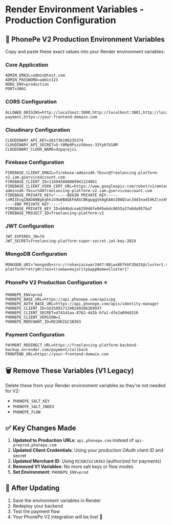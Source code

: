 # Render Environment Variables - Production Configuration

## 🔧 **PhonePe V2 Production Environment Variables**

Copy and paste these exact values into your Render environment variables:

### **Core Application**
```
ADMIN_EMAIL=admin@test.com
ADMIN_PASSWORD=admin123
NODE_ENV=production
PORT=3001
```

### **CORS Configuration**
```
ALLOWED_ORIGINS=http://localhost:3000,http://localhost:3001,http://localhost:3002,http://localhost:3000/debug-payment,https://your-frontend-domain.com
```

### **Cloudinary Configuration**
```
CLOUDINARY_API_KEY=261736196235374
CLOUDINARY_API_SECRET=O-t8Mp0PszzS0oos-33Yy6fU1AM
CLOUDINARY_CLOUD_NAME=dzpqrejsi
```

### **Firebase Configuration**
```
FIREBASE_CLIENT_EMAIL=firebase-adminsdk-fbsvc@freelancing-platform-v2.iam.gserviceaccount.com
FIREBASE_CLIENT_ID=116945888069941124061
FIREBASE_CLIENT_X509_CERT_URL=https://www.googleapis.com/robot/v1/metadata/x509/firebase-adminsdk-fbsvc%40freelancing-platform-v2.iam.gserviceaccount.com
FIREBASE_PRIVATE_KEY="-----BEGIN PRIVATE KEY-----\nMIIEvgIBADANBgkqhkiG9w0BAQEFAASCBKgwggSkAgEAAoIBAQCwc34d3nadI4KZ\nskMb3dv9cYI5vy7V5ot+lIPXGR2ZU6ahC8oROtcCuONfA7CVaoWnwfHNHPqiwdZd\nhO25c8rgU508yp9NS+Nfc7s50Gp0P6Hmg/vxDusBmV8cuQYNq80mmuwX0cXqkwqV\nAO2dnT7Gwf6o+3zoahiuPrgQ80dVnL1H7+5qWmAwICUoizhnO2E2Qx7dHcYAkY5Q\nzHZOtZe2oA/WGFgK8vL0V9aKfsWPro7Q3CjGoMMIGFBNL93tffqJ3awilq+Zb86f\nw7XPEShX4NmOCYzcolwt4iYEiF8VQAFae8jkNklc0EmUnL+VcW8Bk84dUIfVwEQ+\nQ8xarH3HAgMBAAECggEAKXulgUEtUqkoCZlCtLj2gMGgU5IyYSBX2DTzP+0MK+Fi\nMcdzRJS4OtAbyFk2ORJ3hKaQgd/Xvs7iZk8bknd6ET4nH8UlKYd3V5f+QsvQUy8o\nkWijIRuYPWKA3WBUX39t9i8C5WCwboMOQFSdCGqQ+Spfg/vH9F4JGmHtZTLEqQgR\n3u9Fx0Tl1fzmOGTvRrk1i3zl4CBFGlNiu3dY8Hq1gLg0v9IpcOCfNWdV1ZCxjOYT\noMV+v4j/sPmgaCaM+FUi6etkHhicZXwB7vF8KmhGvixFNafCza5n1ofzvdQzZvnY\nAeBe9RJuAnQYlGHL5I8A88LUHl+gradHU9JflC9sOQKBgQDerZTiYbBbsPoeZH6K\njVp9mnBEtPPbc9SpLiLsrcjo0VoW24c2LNdOE1rSoOgjzFYvOBUX/a6y0xOA0UuK\n63TCa2hNxOmNVNpavuWRfiLjjgAtKCPoA/Z4sg++DSS8z3vAWaHZrnue9bYI5VzJ\nZUZSU4uDJZE4WY4/KEzIuKZVOQKBgQDK2wlc27NDIUBstlsgFjvWMmaOV0hCnhN8\nEjQYEwcNS+ko/PpE+72EXME/A8HL5dyBi1m0FFd0TmsUW6aQL/eaWP0yrR5Ve6G/\n0+JeXymmNHCFr4c2LmT/yfNRBBewm8vlsLwDVxpTqAIm0sAefa4wmN4/9w/ea/il\nyYO/T1Rq/wKBgFzy397PICpl6UGeeSOkdU1QleRYFCJaaz5jP7jDocVs/cnkwL/g\nX877TUH2YG/w71iudD+baLzEVrPCqWHHfulYpCUyOLsB3FNcs77ThASwVWqEAtjq\nLoua5+9Q1TDq+qEDyQdwSbHEpsN32g9G8t+Sd/26RK/c0f+S9toiGWwhAoGBAKyB\noHCrFMLdoB/S46NhxPjeW4BokTa1nvQ/trVSWQjhqSIGH/5R5lSNXHjuBPwUOXSg\nwGP3eHebyEvDtN2hLPrA+nEB723aeS7cTQDcBFsm9Rl6r41P3uv3HUekJ1E07Cwk\nI37jr6u8kDfbuS00y9Df7wCOZZxMTWMO/07Nc4iZAoGBALeFQwh2YOIEofLjxEFP\n6yoCHyE9pBAz+/R7SY9PoSUohxVn8oNxgxxfqgfUQld+Bg/5uf411bsIhVp+l5wo\nYVdLwvEJiUp5GXkFe7QLBgxsq1YTa2RoS0WiovtZCljoqPaeGYits7rHswCqQLB3\n2bbC8LAVGQvljeoKBTz6gyV9\n-----END PRIVATE KEY-----"
FIREBASE_PRIVATE_KEY_ID=b84bdcea629940fe945ebdc0655a37a0da957ba7
FIREBASE_PROJECT_ID=freelancing-platform-v2
```

### **JWT Configuration**
```
JWT_EXPIRES_IN=7d
JWT_SECRET=freelancing-platform-super-secret-jwt-key-2024
```

### **MongoDB Configuration**
```
MONGODB_URI="mongodb+srv://rohanjaiswar2467:N8iwsBEfkbF2Dd2S@cluster1.sg9pmcf.mongodb.net/freelancing-platform?retryWrites=true&w=majority&appName=Cluster1"
```

### **PhonePe V2 Production Configuration** ⭐
```
PHONEPE_ENV=prod
PHONEPE_BASE_URL=https://api.phonepe.com/apis/pg
PHONEPE_AUTH_BASE_URL=https://api.phonepe.com/apis/identity-manager
PHONEPE_CLIENT_ID=SU2509171240249286269937
PHONEPE_CLIENT_SECRET=d74141aa-8762-4d1b-bfa1-dfe2a094d310
PHONEPE_CLIENT_VERSION=1
PHONEPE_MERCHANT_ID=M23OKIGC1N363
```

### **Payment Configuration**
```
PAYMENT_REDIRECT_URL=https://freelancing-platform-backend-backup.onrender.com/payment/callback
FRONTEND_URL=https://your-frontend-domain.com
```

## 🗑️ **Remove These Variables (V1 Legacy)**
Delete these from your Render environment variables as they're not needed for V2:
- `PHONEPE_SALT_KEY`
- `PHONEPE_SALT_INDEX` 
- `PHONEPE_FLOW`

## ✅ **Key Changes Made**
1. **Updated to Production URLs**: `api.phonepe.com` instead of `api-preprod.phonepe.com`
2. **Updated Client Credentials**: Using your production OAuth client ID and secret
3. **Updated Merchant ID**: Using `M23OKIGC1N363` (authorized for payments)
4. **Removed V1 Variables**: No more salt keys or flow modes
5. **Set Environment**: `PHONEPE_ENV=prod`

## 🚀 **After Updating**
1. Save the environment variables in Render
2. Redeploy your backend
3. Test the payment flow
4. Your PhonePe V2 integration will be live! 🎉
